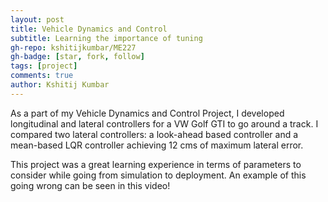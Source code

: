 ```yaml
---
layout: post
title: Vehicle Dynamics and Control
subtitle: Learning the importance of tuning
gh-repo: kshitijkumbar/ME227
gh-badge: [star, fork, follow]
tags: [project]
comments: true
author: Kshitij Kumbar
---
```


As a part of my Vehicle Dynamics and Control Project, I developed longitudinal and lateral controllers for a VW Golf GTI to go around a track. I compared two lateral controllers: a look-ahead based controller and a mean-based LQR controller achieving 12 cms of maximum lateral error.

This project was a great learning experience in terms of parameters to consider while going from simulation to deployment. An example of this going wrong can be seen in this video!